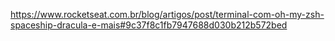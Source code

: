 https://www.rocketseat.com.br/blog/artigos/post/terminal-com-oh-my-zsh-spaceship-dracula-e-mais#9c37f8c1fb7947688d030b212b572bed

